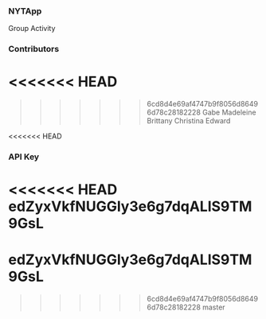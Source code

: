 ### NYTApp
Group Activity

### Contributors
<<<<<<< HEAD
=======

>>>>>>> 6cd8d4e69af4747b9f8056d86496d78c28182228
Gabe
Madeleine
Brittany
Christina
Edward

<<<<<<< HEAD
### API Key
<<<<<<< HEAD
edZyxVkfNUGGly3e6g7dqALlS9TM9GsL
=======
edZyxVkfNUGGly3e6g7dqALlS9TM9GsL
=======
>>>>>>> 6cd8d4e69af4747b9f8056d86496d78c28182228
>>>>>>> master
